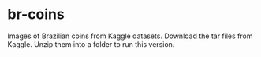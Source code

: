 # br-coins
Images of Brazilian coins from Kaggle datasets. 
Download the tar files from Kaggle. 
Unzip them into a folder to run this version.

